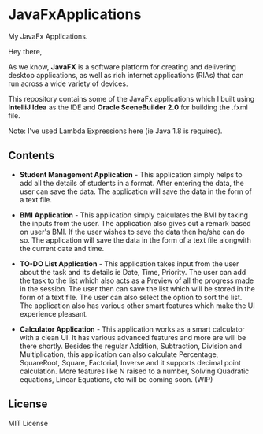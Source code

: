 # JavaFxApplications
My JavaFx Applications.

Hey there,

As we know, **JavaFX** is a software platform for creating and delivering desktop applications, as well as rich internet applications (RIAs) that can run across a wide variety of devices. 

This repository contains some of the JavaFx applications which I built using **IntelliJ Idea** as the IDE and **Oracle SceneBuilder 2.0** for building the .fxml file.

Note: I've used Lambda Expressions here (ie Java 1.8 is required).

## Contents

* **Student Management Application** - This application simply helps to add all the details of students in a format. After entering the data, the user can save the data. The application will save the data in the form of a text file.

* **BMI Application** - This application simply calculates the BMI by taking the inputs from the user. The application also gives out a remark based on user's BMI. If the user wishes to save the data then he/she can do so. The application will save the data in the form of a text file alongwith the current date and time.

* **TO-DO List Application** - This application takes input from the user about the task and its details ie Date, Time, Priority. The user can add the task to the list which also acts as a Preview of all the progress made in the session. The user then can save the list which will be stored in the form of a text file. The user can also select the option to sort the list. The application also has various other smart features which make the UI experience pleasant.

* **Calculator Application** - This application works as a smart calculator with a clean UI. It has various advanced features and more are will be there shortly. Besides the regular Addition, Subtraction, Division and Multiplication, this application can also calculate Percentage, SquareRoot, Square, Factorial, Inverse and it supports decimal point calculation. More features like N raised to a number, Solving Quadratic equations, Linear Equations, etc will be coming soon. (WIP)

## License

MIT License
